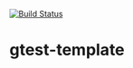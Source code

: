 [![Build Status](https://travis-ci.org/rocky01/gtest-template.svg?branch=master)](https://travis-ci.org/rocky01/gtest-template)

# gtest-template

